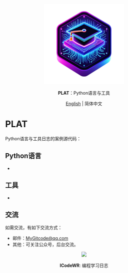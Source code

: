 <div align="center">
  <img src="../../assets/logo.png" width=256></img>
<p><strong>PLAT</strong>：Python语言与工具</p>

[English](README.md) | 简体中文
</div>


# PLAT

Python语言与工具日志的案例源代码：

## Python语言

- []()

## 工具
- []()


## 交流
如需交流，有如下交流方式：
- 邮件：MyGitcode@qq.com
- 其他：可关注公众号，后台交流。

<div align="center">
  <img src="https://raw.gitcode.com/ICodeWR/StudyFlow/attachment/uploads/58019687-3fc4-42e4-9d5b-b318f83b0754/二维码.jpg " width=256></img>
  <p><strong>ICodeWR</strong>: 编程学习日志 </p>
</div>
